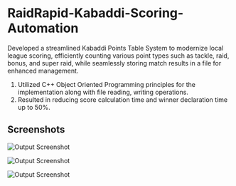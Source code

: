 
# RaidRapid-Kabaddi-Scoring-Automation

Developed a streamlined Kabaddi Points Table System to modernize local league scoring, efficiently counting various point types such as
tackle, raid, bonus, and super raid, while seamlessly storing match results in a file for enhanced management.
1. Utilized C++ Object Oriented Programming principles for the implementation along with file reading, writing operations.
2. Resulted in reducing score calculation time and winner declaration time up to 50%.

## Screenshots

![Output Screenshot](https://drive.google.com/uc?export=view&id=1TwCvcFj0rRMmrXrbsuEjrzHehDdir30i
)


![Output Screenshot](https://drive.google.com/uc?export=view&id=1wAJ3p6f5TqeZEsMecXua5aLEkychy1AW
)

![Output Screenshot](https://drive.google.com/uc?export=view&id=1EpGhvC5s9Lcgz4bHpKVFfqC85TMDjK3m
)

